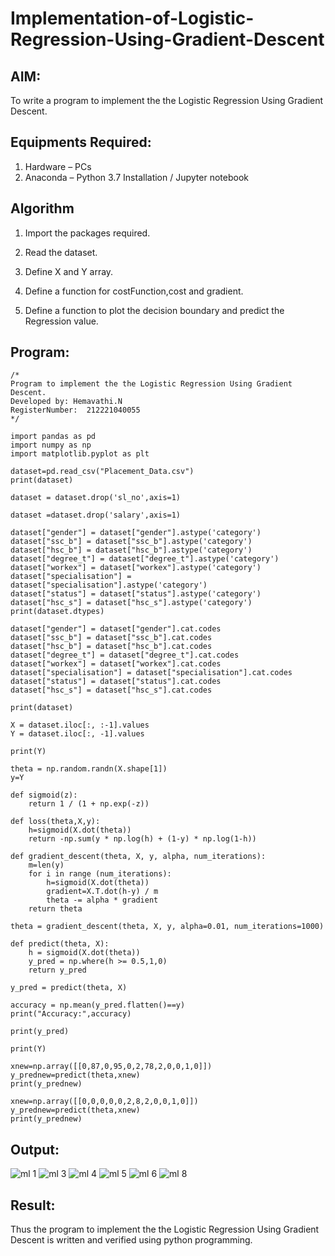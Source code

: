 # Implementation-of-Logistic-Regression-Using-Gradient-Descent

## AIM:
To write a program to implement the the Logistic Regression Using Gradient Descent.

## Equipments Required:
1. Hardware – PCs
2. Anaconda – Python 3.7 Installation / Jupyter notebook

## Algorithm
1. Import the packages required.

2. Read the dataset.

3. Define X and Y array.

4. Define a function for costFunction,cost and gradient.

5. Define a function to plot the decision boundary and predict the Regression value.

## Program:
```
/*
Program to implement the the Logistic Regression Using Gradient Descent.
Developed by: Hemavathi.N
RegisterNumber:  212221040055
*/
```
```
import pandas as pd
import numpy as np
import matplotlib.pyplot as plt

dataset=pd.read_csv("Placement_Data.csv")
print(dataset)

dataset = dataset.drop('sl_no',axis=1)

dataset =dataset.drop('salary',axis=1)

dataset["gender"] = dataset["gender"].astype('category')
dataset["ssc_b"] = dataset["ssc_b"].astype('category')
dataset["hsc_b"] = dataset["hsc_b"].astype('category')
dataset["degree_t"] = dataset["degree_t"].astype('category')
dataset["workex"] = dataset["workex"].astype('category')
dataset["specialisation"] = dataset["specialisation"].astype('category')
dataset["status"] = dataset["status"].astype('category')
dataset["hsc_s"] = dataset["hsc_s"].astype('category')
print(dataset.dtypes)

dataset["gender"] = dataset["gender"].cat.codes
dataset["ssc_b"] = dataset["ssc_b"].cat.codes
dataset["hsc_b"] = dataset["hsc_b"].cat.codes
dataset["degree_t"] = dataset["degree_t"].cat.codes
dataset["workex"] = dataset["workex"].cat.codes
dataset["specialisation"] = dataset["specialisation"].cat.codes
dataset["status"] = dataset["status"].cat.codes
dataset["hsc_s"] = dataset["hsc_s"].cat.codes

print(dataset)

X = dataset.iloc[:, :-1].values
Y = dataset.iloc[:, -1].values

print(Y)

theta = np.random.randn(X.shape[1])
y=Y

def sigmoid(z):
    return 1 / (1 + np.exp(-z))

def loss(theta,X,y):
    h=sigmoid(X.dot(theta))
    return -np.sum(y * np.log(h) + (1-y) * np.log(1-h))

def gradient_descent(theta, X, y, alpha, num_iterations):
    m=len(y)
    for i in range (num_iterations):
        h=sigmoid(X.dot(theta))
        gradient=X.T.dot(h-y) / m
        theta -= alpha * gradient
    return theta

theta = gradient_descent(theta, X, y, alpha=0.01, num_iterations=1000)

def predict(theta, X):
    h = sigmoid(X.dot(theta))
    y_pred = np.where(h >= 0.5,1,0)
    return y_pred

y_pred = predict(theta, X)

accuracy = np.mean(y_pred.flatten()==y)
print("Accuracy:",accuracy)

print(y_pred)

print(Y)

xnew=np.array([[0,87,0,95,0,2,78,2,0,0,1,0]])
y_prednew=predict(theta,xnew)
print(y_prednew)

xnew=np.array([[0,0,0,0,0,2,8,2,0,0,1,0]])
y_prednew=predict(theta,xnew)
print(y_prednew) 
```

## Output:
![ml 1](https://github.com/pragalyaashree/-Implementation-of-Logistic-Regression-Using-Gradient-Descent/assets/128135934/f9de7c52-dbb0-495d-ac78-751516f40ab5)
![ml 3](https://github.com/pragalyaashree/-Implementation-of-Logistic-Regression-Using-Gradient-Descent/assets/128135934/45b1b15c-22b0-40f6-a370-70f1d6e778d8)
![ml 4](https://github.com/pragalyaashree/-Implementation-of-Logistic-Regression-Using-Gradient-Descent/assets/128135934/fe0fcf43-fe6f-49db-8795-0443d9db519c)
![ml 5](https://github.com/pragalyaashree/-Implementation-of-Logistic-Regression-Using-Gradient-Descent/assets/128135934/d4c68e66-238b-4835-b13f-71329112d9db)
![ml 6](https://github.com/pragalyaashree/-Implementation-of-Logistic-Regression-Using-Gradient-Descent/assets/128135934/28604ede-b3fa-496b-808b-cce2962f3961)
![ml 8](https://github.com/pragalyaashree/-Implementation-of-Logistic-Regression-Using-Gradient-Descent/assets/128135934/370c86a1-e9b2-4c69-b6ee-75c74f056eb8)

## Result:
Thus the program to implement the the Logistic Regression Using Gradient Descent is written and verified using python programming.

